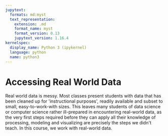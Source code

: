 ```yaml
---
jupytext:
  formats: md:myst
  text_representation:
    extension: .md
    format_name: myst
    format_version: 0.13
    jupytext_version: 1.16.4
kernelspec:
  display_name: Python 3 (ipykernel)
  language: python
  name: python3
---
```


# Accessing Real World Data

Real world data is messy.  Most classes present students with data that has been cleaned up for 'instructional purposes', readily available and subset to small, easy-to-work-with sizes.  This leaves many students of data science or computer science rather ill-prepared in encountering real-world data, as the very first steps required before they can apply all their knowledge of processing, modeling and visualizing are precisely the steps we didn't teach.  In this course, we work with real-world data.



